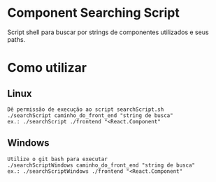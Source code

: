 # Component Searching Script

Script shell para buscar por strings de componentes utilizados e seus paths.

# Como utilizar

## Linux
```
Dê permissão de execução ao script searchScript.sh
./searchScript caminho_do_front_end "string de busca"
ex.: ./searchScript ./frontend "<React.Component"
```

## Windows
```
Utilize o git bash para executar
./searchScriptWindows caminho_do_front_end "string de busca"
ex.: ./searchScriptWindows ./frontend "<React.Component"
```
